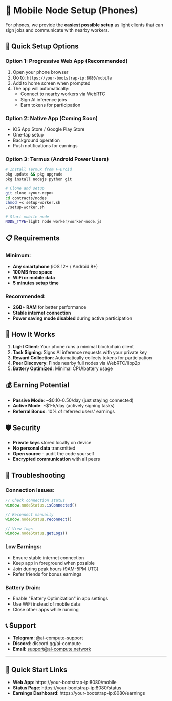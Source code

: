 # 📱 Mobile Node Setup (Phones)

For phones, we provide the **easiest possible setup** as light clients that can sign jobs and communicate with nearby workers.

## 🚀 Quick Setup Options

### Option 1: Progressive Web App (Recommended)
1. Open your phone browser
2. Go to: `https://your-bootstrap-ip:8080/mobile`
3. Add to home screen when prompted
4. The app will automatically:
   - Connect to nearby workers via WebRTC
   - Sign AI inference jobs
   - Earn tokens for participation

### Option 2: Native App (Coming Soon)
- iOS App Store / Google Play Store
- One-tap setup
- Background operation
- Push notifications for earnings

### Option 3: Termux (Android Power Users)
```bash
# Install Termux from F-Droid
pkg update && pkg upgrade
pkg install nodejs python git

# Clone and setup
git clone <your-repo>
cd contracts/nodes
chmod +x setup-worker.sh
./setup-worker.sh

# Start mobile node
NODE_TYPE=light node worker/worker-node.js
```

## 📋 Requirements

### Minimum:
- **Any smartphone** (iOS 12+ / Android 8+)
- **100MB free space**
- **WiFi or mobile data**
- **5 minutes setup time**

### Recommended:
- **2GB+ RAM** for better performance
- **Stable internet connection**
- **Power saving mode disabled** during active participation

## 🔧 How It Works

1. **Light Client**: Your phone runs a minimal blockchain client
2. **Task Signing**: Signs AI inference requests with your private key
3. **Reward Collection**: Automatically collects tokens for participation
4. **Peer Discovery**: Finds nearby full nodes via WebRTC/libp2p
5. **Battery Optimized**: Minimal CPU/battery usage

## 💰 Earning Potential

- **Passive Mode**: ~$0.10-0.50/day (just staying connected)
- **Active Mode**: ~$1-5/day (actively signing tasks)
- **Referral Bonus**: 10% of referred users' earnings

## 🛡️ Security

- **Private keys** stored locally on device
- **No personal data** transmitted
- **Open source** - audit the code yourself
- **Encrypted communication** with all peers

## 🔧 Troubleshooting

### Connection Issues:
```javascript
// Check connection status
window.nodeStatus.isConnected()

// Reconnect manually
window.nodeStatus.reconnect()

// View logs
window.nodeStatus.getLogs()
```

### Low Earnings:
- Ensure stable internet connection
- Keep app in foreground when possible
- Join during peak hours (9AM-5PM UTC)
- Refer friends for bonus earnings

### Battery Drain:
- Enable "Battery Optimization" in app settings
- Use WiFi instead of mobile data
- Close other apps while running

## 📞 Support

- **Telegram**: @ai-compute-support
- **Discord**: discord.gg/ai-compute
- **Email**: support@ai-compute.network

---

## 🔗 Quick Start Links

- **Web App**: https://your-bootstrap-ip:8080/mobile
- **Status Page**: https://your-bootstrap-ip:8080/status
- **Earnings Dashboard**: https://your-bootstrap-ip:8080/earnings